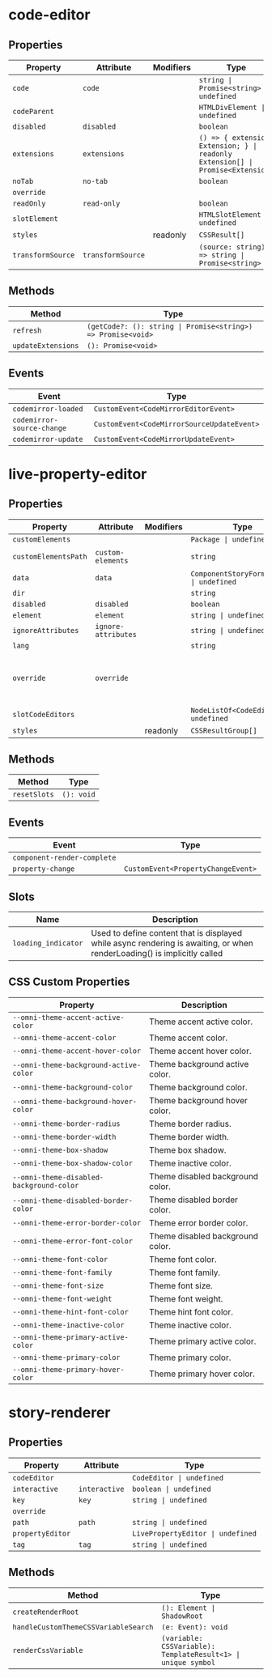 # code-editor

## Properties

| Property          | Attribute         | Modifiers | Type                                             | Default    |
|-------------------|-------------------|-----------|--------------------------------------------------|------------|
| `code`            | `code`            |           | `string \| Promise<string> \| undefined`         |            |
| `codeParent`      |                   |           | `HTMLDivElement \| undefined`                    |            |
| `disabled`        | `disabled`        |           | `boolean`                                        |            |
| `extensions`      | `extensions`      |           | `() => { extension: Extension; } \| readonly Extension[] \| Promise<Extension>` | "() => []" |
| `noTab`           | `no-tab`          |           | `boolean`                                        |            |
| `override`        |                   |           |                                                  |            |
| `readOnly`        | `read-only`       |           | `boolean`                                        |            |
| `slotElement`     |                   |           | `HTMLSlotElement \| undefined`                   |            |
| `styles`          |                   | readonly  | `CSSResult[]`                                    |            |
| `transformSource` | `transformSource` |           | `(source: string) => string \| Promise<string>`  | "(s) => s" |

## Methods

| Method             | Type                                             |
|--------------------|--------------------------------------------------|
| `refresh`          | `(getCode?: (): string \| Promise<string>) => Promise<void>` |
| `updateExtensions` | `(): Promise<void>`                              |

## Events

| Event                      | Type                                       |
|----------------------------|--------------------------------------------|
| `codemirror-loaded`        | `CustomEvent<CodeMirrorEditorEvent>`       |
| `codemirror-source-change` | `CustomEvent<CodeMirrorSourceUpdateEvent>` |
| `codemirror-update`        | `CustomEvent<CodeMirrorUpdateEvent>`       |


# live-property-editor

## Properties

| Property             | Attribute           | Modifiers | Type                                     | Default                  | Description                                      |
|----------------------|---------------------|-----------|------------------------------------------|--------------------------|--------------------------------------------------|
| `customElements`     |                     |           | `Package \| undefined`                   |                          |                                                  |
| `customElementsPath` | `custom-elements`   |           | `string`                                 | "./custom-elements.json" |                                                  |
| `data`               | `data`              |           | `ComponentStoryFormat<any> \| undefined` |                          |                                                  |
| `dir`                |                     |           | `string`                                 |                          |                                                  |
| `disabled`           | `disabled`          |           | `boolean`                                |                          |                                                  |
| `element`            | `element`           |           | `string \| undefined`                    |                          |                                                  |
| `ignoreAttributes`   | `ignore-attributes` |           | `string \| undefined`                    |                          |                                                  |
| `lang`               |                     |           | `string`                                 |                          |                                                  |
| `override`           | `override`          |           |                                          |                          | Used to set the base direction of text for display |
| `slotCodeEditors`    |                     |           | `NodeListOf<CodeEditor> \| undefined`    |                          |                                                  |
| `styles`             |                     | readonly  | `CSSResultGroup[]`                       |                          |                                                  |

## Methods

| Method       | Type       |
|--------------|------------|
| `resetSlots` | `(): void` |

## Events

| Event                       | Type                               |
|-----------------------------|------------------------------------|
| `component-render-complete` |                                    |
| `property-change`           | `CustomEvent<PropertyChangeEvent>` |

## Slots

| Name                | Description                                      |
|---------------------|--------------------------------------------------|
| `loading_indicator` | Used to define content that is displayed while async rendering is awaiting, or when renderLoading() is implicitly called |

## CSS Custom Properties

| Property                                 | Description                      |
|------------------------------------------|----------------------------------|
| `--omni-theme-accent-active-color`       | Theme accent active color.       |
| `--omni-theme-accent-color`              | Theme accent color.              |
| `--omni-theme-accent-hover-color`        | Theme accent hover color.        |
| `--omni-theme-background-active-color`   | Theme background active color.   |
| `--omni-theme-background-color`          | Theme background color.          |
| `--omni-theme-background-hover-color`    | Theme background hover color.    |
| `--omni-theme-border-radius`             | Theme border radius.             |
| `--omni-theme-border-width`              | Theme border width.              |
| `--omni-theme-box-shadow`                | Theme box shadow.                |
| `--omni-theme-box-shadow-color`          | Theme inactive color.            |
| `--omni-theme-disabled-background-color` | Theme disabled background color. |
| `--omni-theme-disabled-border-color`     | Theme disabled border color.     |
| `--omni-theme-error-border-color`        | Theme error border color.        |
| `--omni-theme-error-font-color`          | Theme disabled background color. |
| `--omni-theme-font-color`                | Theme font color.                |
| `--omni-theme-font-family`               | Theme font family.               |
| `--omni-theme-font-size`                 | Theme font size.                 |
| `--omni-theme-font-weight`               | Theme font weight.               |
| `--omni-theme-hint-font-color`           | Theme hint font color.           |
| `--omni-theme-inactive-color`            | Theme inactive color.            |
| `--omni-theme-primary-active-color`      | Theme primary active color.      |
| `--omni-theme-primary-color`             | Theme primary color.             |
| `--omni-theme-primary-hover-color`       | Theme primary hover color.       |


# story-renderer

## Properties

| Property         | Attribute     | Type                              |
|------------------|---------------|-----------------------------------|
| `codeEditor`     |               | `CodeEditor \| undefined`         |
| `interactive`    | `interactive` | `boolean \| undefined`            |
| `key`            | `key`         | `string \| undefined`             |
| `override`       |               |                                   |
| `path`           | `path`        | `string \| undefined`             |
| `propertyEditor` |               | `LivePropertyEditor \| undefined` |
| `tag`            | `tag`         | `string \| undefined`             |

## Methods

| Method                               | Type                                             |
|--------------------------------------|--------------------------------------------------|
| `createRenderRoot`                   | `(): Element \| ShadowRoot`                      |
| `handleCustomThemeCSSVariableSearch` | `(e: Event): void`                               |
| `renderCssVariable`                  | `(variable: CSSVariable): TemplateResult<1> \| unique symbol` |
